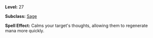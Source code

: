 <!-- TITLE: Spell: Clarity II -->

**Level:** 27

**Subclass:** [Sage](sage)

**Spell Effect:** Calms your target's thoughts, allowing them to regenerate mana more quickly.